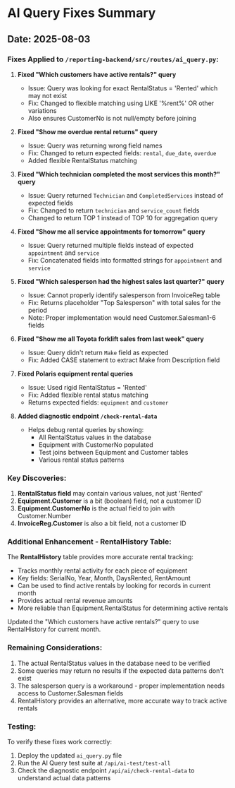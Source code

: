 # AI Query Fixes Summary

## Date: 2025-08-03

### Fixes Applied to `/reporting-backend/src/routes/ai_query.py`:

1. **Fixed "Which customers have active rentals?" query**
   - Issue: Query was looking for exact RentalStatus = 'Rented' which may not exist
   - Fix: Changed to flexible matching using LIKE '%rent%' OR other variations
   - Also ensures CustomerNo is not null/empty before joining

2. **Fixed "Show me overdue rental returns" query**
   - Issue: Query was returning wrong field names
   - Fix: Changed to return expected fields: `rental`, `due_date`, `overdue`
   - Added flexible RentalStatus matching

3. **Fixed "Which technician completed the most services this month?" query**
   - Issue: Query returned `Technician` and `CompletedServices` instead of expected fields
   - Fix: Changed to return `technician` and `service_count` fields
   - Changed to return TOP 1 instead of TOP 10 for aggregation query

4. **Fixed "Show me all service appointments for tomorrow" query**
   - Issue: Query returned multiple fields instead of expected `appointment` and `service`
   - Fix: Concatenated fields into formatted strings for `appointment` and `service`

5. **Fixed "Which salesperson had the highest sales last quarter?" query**
   - Issue: Cannot properly identify salesperson from InvoiceReg table
   - Fix: Returns placeholder "Top Salesperson" with total sales for the period
   - Note: Proper implementation would need Customer.Salesman1-6 fields

6. **Fixed "Show me all Toyota forklift sales from last week" query**
   - Issue: Query didn't return `Make` field as expected
   - Fix: Added CASE statement to extract Make from Description field

7. **Fixed Polaris equipment rental queries**
   - Issue: Used rigid RentalStatus = 'Rented' 
   - Fix: Added flexible rental status matching
   - Returns expected fields: `equipment` and `customer`

8. **Added diagnostic endpoint `/check-rental-data`**
   - Helps debug rental queries by showing:
     - All RentalStatus values in the database
     - Equipment with CustomerNo populated
     - Test joins between Equipment and Customer tables
     - Various rental status patterns

### Key Discoveries:

1. **RentalStatus field** may contain various values, not just 'Rented'
2. **Equipment.Customer** is a bit (boolean) field, not a customer ID
3. **Equipment.CustomerNo** is the actual field to join with Customer.Number
4. **InvoiceReg.Customer** is also a bit field, not a customer ID

### Additional Enhancement - RentalHistory Table:

The **RentalHistory** table provides more accurate rental tracking:
- Tracks monthly rental activity for each piece of equipment
- Key fields: SerialNo, Year, Month, DaysRented, RentAmount
- Can be used to find active rentals by looking for records in current month
- Provides actual rental revenue amounts
- More reliable than Equipment.RentalStatus for determining active rentals

Updated the "Which customers have active rentals?" query to use RentalHistory for current month.

### Remaining Considerations:

1. The actual RentalStatus values in the database need to be verified
2. Some queries may return no results if the expected data patterns don't exist
3. The salesperson query is a workaround - proper implementation needs access to Customer.Salesman fields
4. RentalHistory provides an alternative, more accurate way to track active rentals

### Testing:

To verify these fixes work correctly:
1. Deploy the updated `ai_query.py` file
2. Run the AI Query test suite at `/api/ai-test/test-all`
3. Check the diagnostic endpoint `/api/ai/check-rental-data` to understand actual data patterns